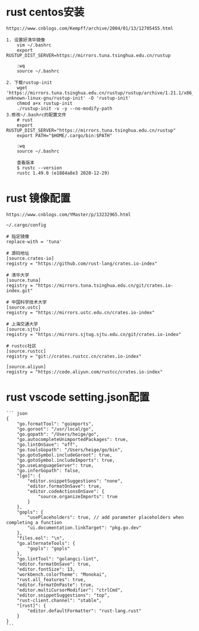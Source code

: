 # rust centos安装
	
	https://www.cnblogs.com/Kempff/archive/2004/01/13/12705455.html

	1. 设置好清华镜像
		vim ~/.bashrc
		export RUSTUP_DIST_SERVER=https://mirrors.tuna.tsinghua.edu.cn/rustup

		:wq
		source ~/.bashrc

	2. 下载rustup-init
		wget  'https://mirrors.tuna.tsinghua.edu.cn/rustup/rustup/archive/1.21.1/x86_64-unknown-linux-gnu/rustup-init' -O 'rustup-init'
		chmod a+x rustup-init
		./rustup-init -v -y --no-modify-path
	3.修改~/.bashrc的配置文件
		# rust
		export RUSTUP_DIST_SERVER="https://mirrors.tuna.tsinghua.edu.cn/rustup"
		export PATH="$HOME/.cargo/bin:$PATH"

		:wq
		source ~/.bashrc

		查看版本
		$ rustc --version
		rustc 1.49.0 (e1884a8e3 2020-12-29)

# rust 镜像配置

	https://www.cnblogs.com/YMaster/p/13232965.html

	~/.cargo/config 

	# 指定镜像
	replace-with = 'tuna'

	# 源码地址
	[source.crates-io]
	registry = "https://github.com/rust-lang/crates.io-index"

	# 清华大学
	[source.tuna]
	registry = "https://mirrors.tuna.tsinghua.edu.cn/git/crates.io-index.git"

	# 中国科学技术大学
	[source.ustc]
	registry = "https://mirrors.ustc.edu.cn/crates.io-index"

	# 上海交通大学
	[source.sjtu]
	registry = "https://mirrors.sjtug.sjtu.edu.cn/git/crates.io-index"

	# rustcc社区
	[source.rustcc]
	registry = "git://crates.rustcc.cn/crates.io-index"

	[source.aliyun]
	registry = "https://code.aliyun.com/rustcc/crates.io-index"

# rust vscode setting.json配置

	``` json
	{
		"go.formatTool": "goimports",
		"go.goroot": "/usr/local/go",
		"go.gopath": "/Users/heige/go",
		"go.autocompleteUnimportedPackages": true,
		"go.lintOnSave": "off",
		"go.toolsGopath": "/Users/heige/go/bin",
		"go.gotoSymbol.includeGoroot": true,
		"go.gotoSymbol.includeImports": true,
		"go.useLanguageServer": true,
		"go.inferGopath": false,
		"[go]": {
			"editor.snippetSuggestions": "none",
			"editor.formatOnSave": true,
			"editor.codeActionsOnSave": {
				"source.organizeImports": true
			}
		},
		"gopls": {
			"usePlaceholders": true, // add parameter placeholders when completing a function
			"ui.documentation.linkTarget": "pkg.go.dev"
		},
		"files.eol": "\n",
		"go.alternateTools": {
			"gopls": "gopls"
		},
		"go.lintTool": "golangci-lint",
		"editor.formatOnSave": true,
		"editor.fontSize": 13,
		"workbench.colorTheme": "Monokai",
		"rust.all_features": true,
		"editor.formatOnPaste": true,
		"editor.multiCursorModifier": "ctrlCmd",
		"editor.snippetSuggestions": "top",
		"rust-client.channel": "stable",
		"[rust]": {
			"editor.defaultFormatter": "rust-lang.rust"
		}
	}
	```
